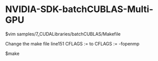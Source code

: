 # NVIDIA-SDK-batchCUBLAS-Multi-GPU

$vim samples/7_CUDALibraries/batchCUBLAS/Makefile

Change the make file line151
CFLAGS := 
to 
CFLAGS := -fopenmp 

$make 
